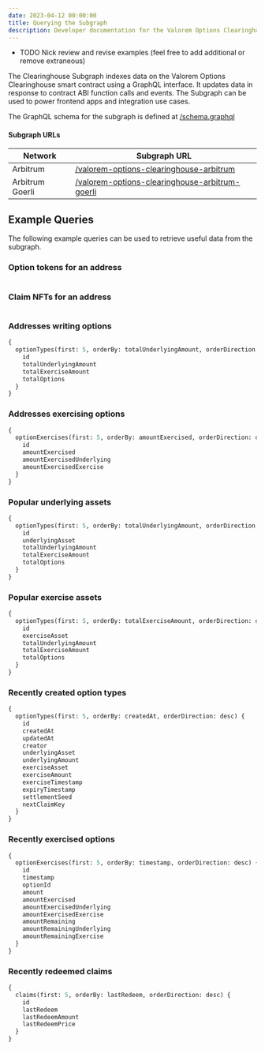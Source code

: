 ```yaml
---
date: 2023-04-12 00:00:00
title: Querying the Subgraph
description: Developer documentation for the Valorem Options Clearinghouse subgraph.
---
```


- TODO Nick review and revise examples (feel free to add additional or remove extraneous)

The Clearinghouse Subgraph indexes data on the Valorem Options Clearinghouse smart contract using a GraphQL interface. It updates data in response to contract ABI function calls and events. The Subgraph can be used to power frontend apps and integration use cases.

The GraphQL schema for the subgraph is defined at [/schema.graphql](https://github.com/valorem-labs-inc/valorem-subgraph/blob/master/schema.graphql)

#### Subgraph URLs

| Network            | Subgraph URL |
| ------------------ | ------------ |
| Arbitrum           | [/valorem-options-clearinghouse-arbitrum](https://thegraph.com/legacy-explorer/subgraph/valorem-labs/valorem-options-clearinghouse-arbitrum)        |
| Arbitrum Goerli    | [/valorem-options-clearinghouse-arbitrum-goerli](https://thegraph.com/legacy-explorer/subgraph/balancer-labs/valorem-options-clearinghouse-arbitrum-goerli) |

## Example Queries

The following example queries can be used to retrieve useful data from the subgraph.

### Option tokens for an address
```graphql

```

### Claim NFTs for an address
```graphql

```

### Addresses writing options

```graphql
{
  optionTypes(first: 5, orderBy: totalUnderlyingAmount, orderDirection: desc) {
    id
    totalUnderlyingAmount
    totalExerciseAmount
    totalOptions
  }
}
```

### Addresses exercising options

```graphql
{
  optionExercises(first: 5, orderBy: amountExercised, orderDirection: desc) {
    id
    amountExercised
    amountExercisedUnderlying
    amountExercisedExercise
  }
}
```

### Popular underlying assets

```graphql
{
  optionTypes(first: 5, orderBy: totalUnderlyingAmount, orderDirection: desc) {
    id
    underlyingAsset
    totalUnderlyingAmount
    totalExerciseAmount
    totalOptions
  }
}
```

### Popular exercise assets

```graphql
{
  optionTypes(first: 5, orderBy: totalExerciseAmount, orderDirection: desc) {
    id
    exerciseAsset
    totalUnderlyingAmount
    totalExerciseAmount
    totalOptions
  }
}
```

### Recently created option types

```graphql
{
  optionTypes(first: 5, orderBy: createdAt, orderDirection: desc) {
    id
    createdAt
    updatedAt
    creator
    underlyingAsset
    underlyingAmount
    exerciseAsset
    exerciseAmount
    exerciseTimestamp
    expiryTimestamp
    settlementSeed
    nextClaimKey
  }
}
```

### Recently exercised options

```graphql
{
  optionExercises(first: 5, orderBy: timestamp, orderDirection: desc) {
    id
    timestamp
    optionId
    amount
    amountExercised
    amountExercisedUnderlying
    amountExercisedExercise
    amountRemaining
    amountRemainingUnderlying
    amountRemainingExercise
  }
}
```

### Recently redeemed claims

```graphql
{
  claims(first: 5, orderBy: lastRedeem, orderDirection: desc) {
    id
    lastRedeem
    lastRedeemAmount
    lastRedeemPrice
  }
}
```
